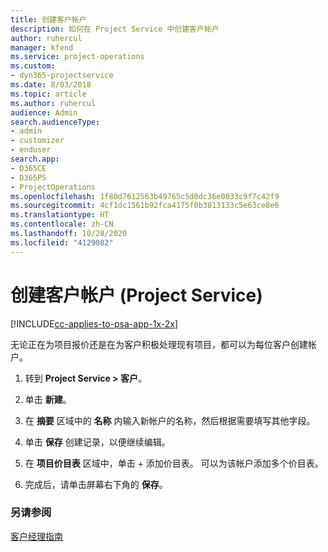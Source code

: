 ```yaml
---
title: 创建客户帐户
description: 如何在 Project Service 中创建客户帐户
author: ruhercul
manager: kfend
ms.service: project-operations
ms.custom:
- dyn365-projectservice
ms.date: 8/03/2018
ms.topic: article
ms.author: ruhercul
audience: Admin
search.audienceType:
- admin
- customizer
- enduser
search.app:
- D365CE
- D365PS
- ProjectOperations
ms.openlocfilehash: 1f80d7612563b49765c5d0dc36e0033c9f7c42f9
ms.sourcegitcommit: 4cf1dc1561b92fca4175f0b3813133c5e63ce8e6
ms.translationtype: HT
ms.contentlocale: zh-CN
ms.lasthandoff: 10/28/2020
ms.locfileid: "4129082"
---
```

# <a name="create-a-customer-account-project-service"></a>创建客户帐户 (Project Service)

[!INCLUDE[cc-applies-to-psa-app-1x-2x](../includes/cc-applies-to-psa-app-1x-2x.md)]

无论正在为项目报价还是在为客户积极处理现有项目，都可以为每位客户创建帐户。  
  
1.  转到 **Project Service > 客户**。  
  
2.  单击 **新建**。  
  
3.  在 **摘要** 区域中的 **名称** 内输入新帐户的名称，然后根据需要填写其他字段。  
  
4.  单击 **保存** 创建记录，以便继续编辑。  
  
5.  在 **项目价目表** 区域中，单击 + 添加价目表。 可以为该帐户添加多个价目表。  
  
6.  完成后，请单击屏幕右下角的 **保存**。  
  
### <a name="see-also"></a>另请参阅  
 [客户经理指南](../psa/account-manager-guide.md)
